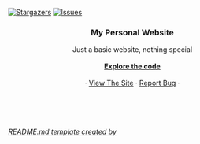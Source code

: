 <!-- Improved compatibility of back to top link: See: https://github.com/othneildrew/Best-README-Template/pull/73 -->
<a name="readme-top"></a>
<!--
*** Thanks for checking out the Best-README-Template. If you have a suggestion
*** that would make this better, please fork the repo and create a pull request
*** or simply open an issue with the tag "enhancement".
*** Don't forget to give the project a star!
*** Thanks again! Now go create something AMAZING! :D
-->



<!-- PROJECT SHIELDS -->
<!--
*** I'm using markdown "reference style" links for readability.
*** Reference links are enclosed in brackets [ ] instead of parentheses ( ).
*** See the bottom of this document for the declaration of the reference variables
*** for contributors-url, forks-url, etc. This is an optional, concise syntax you may use.
*** https://www.markdownguide.org/basic-syntax/#reference-style-links
-->
[![Stargazers][stars-shield]][stars-url]
[![Issues][issues-shield]][issues-url]




<h3 align="center">My Personal Website</h3>

  <p align="center">
    Just a basic website, nothing special
    <br />
    <a href="https://github.com/o7raven/o7raven.github.io"><strong></br>Explore the code</strong></a>
    <br />
    <br /> 
    · <a href="https://o7raven.github.io">View The Site</a>
    ·
    <a href="https://github.com/o7raven/o7raven.github.io/issues">Report Bug</a>
    ·
  </p>
</div>






[stars-shield]: https://img.shields.io/github/stars/o7raven/o7raven.github.io.svg?style=for-the-badge
[stars-url]: https://github.com/o7raven/o7raven.github.io/stargazers
[issues-shield]: https://img.shields.io/github/issues/o7raven/o7raven.github.io.svg?style=for-the-badge
[issues-url]: https://github.com/o7raven/o7raven.github.io/

</br></br></br></br>
<i>[README.md template created by](https://github.com/othneildrew)</i>

